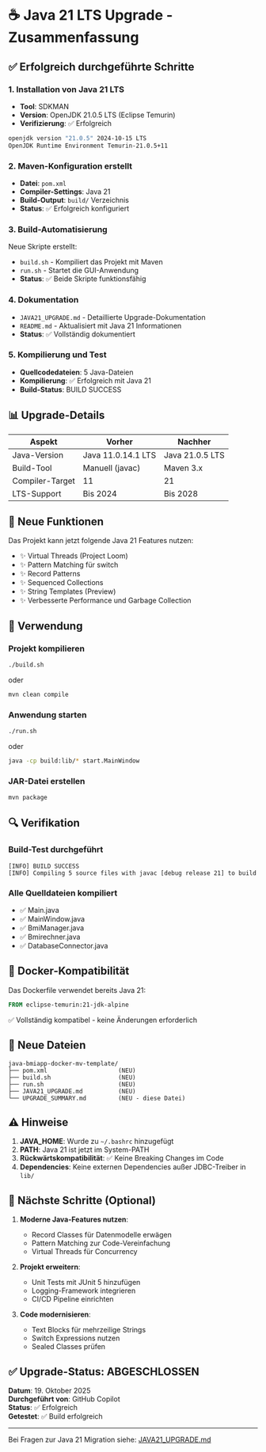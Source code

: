 # ☕ Java 21 LTS Upgrade - Zusammenfassung

## ✅ Erfolgreich durchgeführte Schritte

### 1. Installation von Java 21 LTS
- **Tool**: SDKMAN
- **Version**: OpenJDK 21.0.5 LTS (Eclipse Temurin)
- **Verifizierung**: ✅ Erfolgreich

```bash
openjdk version "21.0.5" 2024-10-15 LTS
OpenJDK Runtime Environment Temurin-21.0.5+11
```

### 2. Maven-Konfiguration erstellt
- **Datei**: `pom.xml`
- **Compiler-Settings**: Java 21
- **Build-Output**: `build/` Verzeichnis
- **Status**: ✅ Erfolgreich konfiguriert

### 3. Build-Automatisierung
Neue Skripte erstellt:
- `build.sh` - Kompiliert das Projekt mit Maven
- `run.sh` - Startet die GUI-Anwendung
- **Status**: ✅ Beide Skripte funktionsfähig

### 4. Dokumentation
- `JAVA21_UPGRADE.md` - Detaillierte Upgrade-Dokumentation
- `README.md` - Aktualisiert mit Java 21 Informationen
- **Status**: ✅ Vollständig dokumentiert

### 5. Kompilierung und Test
- **Quellcodedateien**: 5 Java-Dateien
- **Kompilierung**: ✅ Erfolgreich mit Java 21
- **Build-Status**: BUILD SUCCESS

## 📊 Upgrade-Details

| Aspekt | Vorher | Nachher |
|--------|--------|---------|
| Java-Version | Java 11.0.14.1 LTS | Java 21.0.5 LTS |
| Build-Tool | Manuell (javac) | Maven 3.x |
| Compiler-Target | 11 | 21 |
| LTS-Support | Bis 2024 | Bis 2028 |

## 🚀 Neue Funktionen

Das Projekt kann jetzt folgende Java 21 Features nutzen:
- ✨ Virtual Threads (Project Loom)
- ✨ Pattern Matching für switch
- ✨ Record Patterns
- ✨ Sequenced Collections
- ✨ String Templates (Preview)
- ✨ Verbesserte Performance und Garbage Collection

## 📝 Verwendung

### Projekt kompilieren
```bash
./build.sh
```
oder
```bash
mvn clean compile
```

### Anwendung starten
```bash
./run.sh
```
oder
```bash
java -cp build:lib/* start.MainWindow
```

### JAR-Datei erstellen
```bash
mvn package
```

## 🔍 Verifikation

### Build-Test durchgeführt
```
[INFO] BUILD SUCCESS
[INFO] Compiling 5 source files with javac [debug release 21] to build
```

### Alle Quelldateien kompiliert
- ✅ Main.java
- ✅ MainWindow.java
- ✅ BmiManager.java
- ✅ Bmirechner.java
- ✅ DatabaseConnector.java

## 🐳 Docker-Kompatibilität

Das Dockerfile verwendet bereits Java 21:
```dockerfile
FROM eclipse-temurin:21-jdk-alpine
```
✅ Vollständig kompatibel - keine Änderungen erforderlich

## 📁 Neue Dateien

```
java-bmiapp-docker-mv-template/
├── pom.xml                    (NEU)
├── build.sh                   (NEU)
├── run.sh                     (NEU)
├── JAVA21_UPGRADE.md          (NEU)
└── UPGRADE_SUMMARY.md         (NEU - diese Datei)
```

## ⚠️ Hinweise

1. **JAVA_HOME**: Wurde zu `~/.bashrc` hinzugefügt
2. **PATH**: Java 21 ist jetzt im System-PATH
3. **Rückwärtskompatibilität**: ✅ Keine Breaking Changes im Code
4. **Dependencies**: Keine externen Dependencies außer JDBC-Treiber in `lib/`

## 🎯 Nächste Schritte (Optional)

1. **Moderne Java-Features nutzen**:
   - Record Classes für Datenmodelle erwägen
   - Pattern Matching zur Code-Vereinfachung
   - Virtual Threads für Concurrency

2. **Projekt erweitern**:
   - Unit Tests mit JUnit 5 hinzufügen
   - Logging-Framework integrieren
   - CI/CD Pipeline einrichten

3. **Code modernisieren**:
   - Text Blocks für mehrzeilige Strings
   - Switch Expressions nutzen
   - Sealed Classes prüfen

## ✅ Upgrade-Status: ABGESCHLOSSEN

**Datum**: 19. Oktober 2025  
**Durchgeführt von**: GitHub Copilot  
**Status**: ✅ Erfolgreich  
**Getestet**: ✅ Build erfolgreich  

---

Bei Fragen zur Java 21 Migration siehe: [JAVA21_UPGRADE.md](./JAVA21_UPGRADE.md)
